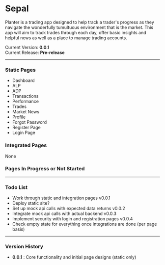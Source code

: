 # Sepal
Planter is a trading app designed to help track a trader's progress as they navigate the wonderfully tumultuous environment that is the market.
This app will aim to track trades through each day, offer basic insights and helpful news as well as a place to manage trading accounts.

Current Version: **0.0.1**\
Current Release: **Pre-release**

---

### Static Pages
- Dashboard
- ALP
- ADP
- Transactions
- Performance
- Trades
- Market News
- Profile
- Forgot Password
- Register Page
- Login Page

### Integrated Pages
None

### Pages In Progress or Not Started

---

### Todo List
- Work through static and integration pages v0.0.1
- Deploy static site?
- Set up mock api calls with expected data returns v0.0.2
- Integrate mock api calls with actual backend v0.0.3
- Implement security with login and registration pages v0.0.4
- Check empty state for everything once integrations are done (per page basis)
---

### Version History
- **0.0.1** : Core functionality and initial page designs (static only)